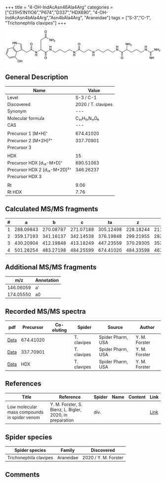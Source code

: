 +++
title = "4-OH-IndAcAsn4ßAla4Arg"
categories = ["C31H51N11O6","P674","D337","HDX690",
"4-OH-IndAcAsn4bAla4Arg","Asn4bAla4Arg",
"Araneidae"]
tags = ["S-3","C-1",
"Trichonephila clavipes"]
+++

![](/img/4-OH-IndAcAsn4bAla4Arg.png)

## General Description

| Name                       | Value              |
|----------------------------|--------------------|
| Level                      | S-3 / C-1          |
| Discovered                 | 2020 / T. clavipes |
| Synonym                    | ---                |
| Molecular formula          | C₃₁H₅₁N₁₁O₆                   |
| CAS                        | ---                |
|                            |                    |
| Precursor 1 [M+H]⁺         | 674.41020                   |
| Precursor 2 [M+2H]²⁺       | 337.70901                   |
| Precursor 3                |                    |
|                            |                    |
| HDX                        | 15                   |
| Precursor HDX   [d₁₅-M+D]⁺   | 690.51063                   |
| Precursor HDX 2 [d₁₅-M+2D]²⁺ | 346.26237                   |
| Precursor HDX 3            |                    |
|                            |                    |
| Rt                         | 9.06                   |
| Rt HDX                     | 7.76                   |

## Calculated MS/MS fragments

| # | a         | b         | c         | ta        | z         | y         | tz        |
|---|-----------|-----------|-----------|-----------|-----------|-----------|-----------|
| 1 | 288.09843 | 270.08787 | 271.07188 | 305.12498 | 228.18244 | 211.15589 | 245.20899 |
| 2 | 359.17193 | 341.16137 | 342.14538 | 376.19848 | 299.21955 | 282.19300 | 316.24610 |
| 3 | 430.20904 | 412.19848 | 413.18249 | 447.23559 | 370.29305 | 353.26650 | 387.31960 |
| 4 | 501.28254 | 483.27198 | 484.25599 | 674.41020 | 484.33598 | 467.30943 | 501.36253 |

## Additional MS/MS fragments

| m/z | Annotation |
|-----|------------|
| 146.06059    | a'   |
| 174.05550    | a0   |

## Recorded MS/MS spectra

| pdf                                             | Precursor | Co-eluting | Spider      | Source                       | Author        |
|-------------------------------------------------|-----------|------------|-------------|------------------------------|---------------|
| [Data](/pdf/N-clavipes/674_4-OH-IndAcAsn4bAla4Arg_Nc.pdf) | 674.41020 |           | T. clavipes | Spider Pharm, USA | Y. M. Forster |
| [Data](/pdf/N-clavipes/674_4-OH-IndAcAsn4bAla4Arg_Nc_2.pdf) | 337.70901 |           | T. clavipes | Spider Pharm, USA | Y. M. Forster |
| [Data](/pdf/N-clavipes/674_4-OH-IndAcAsn4bAla4Arg_Nc_HDX.pdf) | HDX |           | T. clavipes | Spider Pharm, USA | Y. M. Forster |


## References

| Title | Reference | Spider | Name | Content | Link |
|-------|-----------|--------|------|---------|------|
| Low molecular mass compounds in spider venom      | Y. M. Forster, S. Bienz, L. Bigler, 2020, in preparation          | div.       |   |   | [Link](unknown) |

## Spider species

| Spider species     | Family     | Discovered           |
|--------------------|------------|----------------------|
| Trichonephila clavipes | Araneidae | 2020 / Y. M. Forster |


## Comments